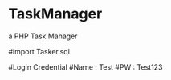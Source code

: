 # TaskManager
a PHP Task Manager


#import Tasker.sql

#Login Credential
#Name : Test
#PW : Test123



